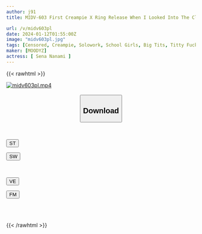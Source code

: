 ```yaml
---
author: j91
title: MIDV-603 First Creampie X Ring Release When I Looked Into The Classroom After School, My Girlfriend Was Being Skewered And Fucked By A DQN In The Class Nanami Hoshishichi

url: /v/midv603pl
date: 2024-01-12T01:55:00Z
image: "midv603pl.jpg"
tags: [Censored, Creampie, Solowork, School Girls, Big Tits, Titty Fuck	]
maker: [MOODYZ]
actress: [ Sena Nanami ]
---
```



{{< rawhtml >}}

<div class="video" data-videoid="xqDXoY9JajComA">
    <a href="javascript:;">
        <img src="/v/midv603pl/midv603pl.jpg" width="WIDTH" height="HEIGHT" alt="midv603pl.mp4" loading="lazy">
    </a>
</div>

<script type="text/javascript" src="https://j91.asia/asset/on-demand-st.js"></script>

<br>
  <link rel="stylesheet" href="https://j91.asia/asset/bs5.css">
  
  <center>
  <button class="btn btn-primary" type="button" data-bs-toggle="collapse" data-bs-target=".multi-collapse" aria-expanded="false" aria-controls="multiCollapseExample1 multiCollapseExample2"><h2>Download</h2></button></center>
</p>
<div class="row">
  <div class="col">
    <div class="collapse multi-collapse" id="multiCollapseExample1">
      <div class="card card-body">
	      	      <br>
<div class="buttons">  
<p><a href="https://streamtape.to/v/xqDXoY9JajComA" target="_blank"><button class="btn-hover color-3"><i class="fa fa-download"></i> ST</button></a></p>
<p><a href="https://flaswish.com/75bv7r8yu4pc" target="_blank"><button class="btn-hover color-2"><i class="fa fa-download"></i> SW</button></a></p></div>
    </div>
  </div>
</div>
  <div class="col">
    <div class="collapse multi-collapse" id="multiCollapseExample2">
      <div class="card card-body">
	      <br>
<div class="buttons">
<p><a href="javascript:;" target="_blank"><button class="btn-hover color-9"><i class="fa fa-download"></i> VE</button></a></p>
<p><a href="javascript:;" target="_blank"><button class="btn-hover color-8"><i class="fa fa-download"></i> FM</button></a></p></div>
<br><br>
      </div>
    </div>
  </div>
</div>

{{< /rawhtml >}}